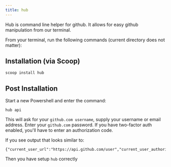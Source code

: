 ```yaml
---
title: hub
---
```


Hub is command line helper for github. It allows for easy github manipulation
from our terminal.

From your terminal, run the following commands (current directory does not
matter):

## Installation (via Scoop)

```shell
scoop install hub
```

## Post Installation

Start a new Powershell and enter the command:

```shell
hub api
```

This will ask for your `github.com username`, supply your username or email
address. Enter your `github.com` password. If you have two-factor auth enabled,
you'll have to enter an authorization code.

If you see output that looks similar to:

```shell
{"current_user_url":"https://api.github.com/user","current_user_authorizations_html_url":
```

Then you have setup `hub` correctly
